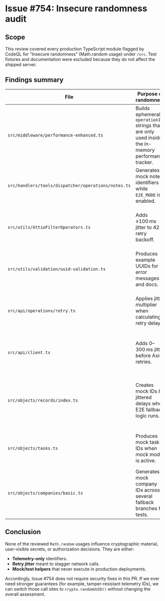 # Issue #754: Insecure randomness audit

## Scope

This review covered every production TypeScript module flagged by CodeQL for "Insecure randomness" (Math.random usage) under `/src`. Test fixtures and documentation were excluded because they do not affect the shipped server.

## Findings summary

| File                                                | Purpose of randomness                                                                               | Execution context                                                | Security impact                                                                     | Notes |
| --------------------------------------------------- | --------------------------------------------------------------------------------------------------- | ---------------------------------------------------------------- | ----------------------------------------------------------------------------------- | ----- |
| `src/middleware/performance-enhanced.ts`            | Builds ephemeral `operationId` strings that are only used inside the in-memory performance tracker. | Internal telemetry only.                                         | Not security-critical. Collisions would only affect logging; no secrecy is assumed. |
| `src/handlers/tools/dispatcher/operations/notes.ts` | Generates mock note identifiers while `E2E_MODE` is enabled.                                        | Mock/testing pathway gated behind `E2E_MODE`.                    | Not security-critical. IDs never reach production API.                              |
| `src/utils/AttioFilterOperators.ts`                 | Adds ±100 ms jitter to 429 retry backoff.                                                           | Production API client.                                           | Not security-critical. Randomness merely spreads retries.                           |
| `src/utils/validation/uuid-validation.ts`           | Produces example UUIDs for error messages and docs.                                                 | Developer-facing helper.                                         | Not security-critical. Values are illustrative only.                                |
| `src/api/operations/retry.ts`                       | Applies jitter multiplier when calculating retry delays.                                            | Production API client.                                           | Not security-critical. No attacker-controlled secrets involved.                     |
| `src/api/client.ts`                                 | Adds 0–300 ms jitter before Axios retries.                                                          | Production API client.                                           | Not security-critical. Timing variance only.                                        |
| `src/objects/records/index.ts`                      | Creates mock IDs & jittered delays when E2E fallback logic runs.                                    | Mock/testing fallback behind `E2E_MODE`.                         | Not security-critical. Prevents duplicate domains in tests; not used in production. |
| `src/objects/tasks.ts`                              | Produces mock task IDs when mock mode is active.                                                    | Mock/testing pathway behind `shouldUseMockData()`.               | Not security-critical. Does not run against live API.                               |
| `src/objects/companies/basic.ts`                    | Generates mock company IDs across several fallback branches for tests.                              | Mock/testing pathway behind `E2E_MODE` or `NODE_ENV === 'test'`. | Not security-critical. Ensures tests continue when API misbehaves.                  |

## Conclusion

None of the reviewed `Math.random` usages influence cryptographic material, user-visible secrets, or authorization decisions. They are either:

- **Telemetry-only** identifiers.
- **Retry jitter** meant to stagger network calls.
- **Mock/test helpers** that never execute in production deployments.

Accordingly, Issue #754 does not require security fixes in this PR. If we ever need stronger guarantees (for example, tamper-resistant telemetry IDs), we can switch those call sites to `crypto.randomUUID()` without changing the overall assessment.
